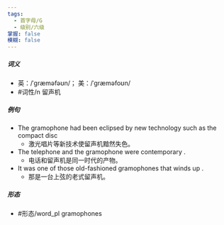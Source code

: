 ```yaml
---
tags:
  - 首字母/G
  - 级别/六级
掌握: false
模糊: false
---
```

##### 词义
- 英：/ˈɡræməfəʊn/； 美：/ˈɡræməfoʊn/
- #词性/n  留声机
##### 例句
- The gramophone had been eclipsed by new technology such as the compact disc
	- 激光唱片等新技术使留声机黯然失色。
- The telephone and the gramophone were contemporary .
	- 电话和留声机是同一时代的产物。
- It was one of those old-fashioned gramophones that winds up .
	- 那是一台上弦的老式留声机。
##### 形态
- #形态/word_pl gramophones
